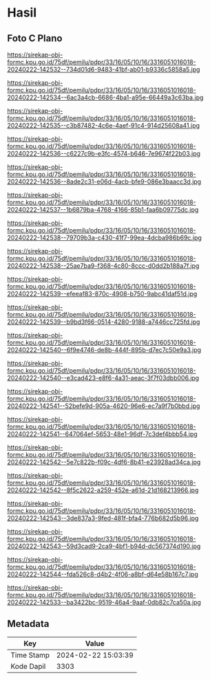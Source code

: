 # Hasil

## Foto C Plano

https://sirekap-obj-formc.kpu.go.id/75df/pemilu/pdpr/33/16/05/10/16/3316051016018-20240222-142532--734d01d6-9483-41bf-ab01-b9336c5858a5.jpg

https://sirekap-obj-formc.kpu.go.id/75df/pemilu/pdpr/33/16/05/10/16/3316051016018-20240222-142534--6ac3a4cb-6686-4ba1-a95e-66449a3c63ba.jpg

https://sirekap-obj-formc.kpu.go.id/75df/pemilu/pdpr/33/16/05/10/16/3316051016018-20240222-142535--c3b87482-4c6e-4aef-91c4-914d25608a41.jpg

https://sirekap-obj-formc.kpu.go.id/75df/pemilu/pdpr/33/16/05/10/16/3316051016018-20240222-142536--c6227c9b-e3fc-4574-b646-7e9674f22b03.jpg

https://sirekap-obj-formc.kpu.go.id/75df/pemilu/pdpr/33/16/05/10/16/3316051016018-20240222-142536--8ade2c31-e06d-4acb-bfe9-086e3baacc3d.jpg

https://sirekap-obj-formc.kpu.go.id/75df/pemilu/pdpr/33/16/05/10/16/3316051016018-20240222-142537--1b6879ba-4768-4166-85b1-faa6b09775dc.jpg

https://sirekap-obj-formc.kpu.go.id/75df/pemilu/pdpr/33/16/05/10/16/3316051016018-20240222-142538--79709b3a-c430-41f7-99ea-4dcba986b69c.jpg

https://sirekap-obj-formc.kpu.go.id/75df/pemilu/pdpr/33/16/05/10/16/3316051016018-20240222-142538--25ae7ba9-f368-4c80-8ccc-d0dd2b188a7f.jpg

https://sirekap-obj-formc.kpu.go.id/75df/pemilu/pdpr/33/16/05/10/16/3316051016018-20240222-142539--efeeaf83-870c-4908-b750-9abc41daf51d.jpg

https://sirekap-obj-formc.kpu.go.id/75df/pemilu/pdpr/33/16/05/10/16/3316051016018-20240222-142539--b9bd3f66-0514-4280-9188-a7446cc725fd.jpg

https://sirekap-obj-formc.kpu.go.id/75df/pemilu/pdpr/33/16/05/10/16/3316051016018-20240222-142540--6f9e4746-de8b-444f-895b-d7ec7c50e9a3.jpg

https://sirekap-obj-formc.kpu.go.id/75df/pemilu/pdpr/33/16/05/10/16/3316051016018-20240222-142540--e3cad423-e8f6-4a31-aeac-3f7f03dbb006.jpg

https://sirekap-obj-formc.kpu.go.id/75df/pemilu/pdpr/33/16/05/10/16/3316051016018-20240222-142541--52befe9d-905a-4620-96e6-ec7a9f7b0bbd.jpg

https://sirekap-obj-formc.kpu.go.id/75df/pemilu/pdpr/33/16/05/10/16/3316051016018-20240222-142541--647064ef-5653-48e1-96df-7c3def4bbb54.jpg

https://sirekap-obj-formc.kpu.go.id/75df/pemilu/pdpr/33/16/05/10/16/3316051016018-20240222-142542--5e7c822b-f09c-4df6-8b41-e23928ad34ca.jpg

https://sirekap-obj-formc.kpu.go.id/75df/pemilu/pdpr/33/16/05/10/16/3316051016018-20240222-142542--8f5c2622-a259-452e-a61d-21d168213966.jpg

https://sirekap-obj-formc.kpu.go.id/75df/pemilu/pdpr/33/16/05/10/16/3316051016018-20240222-142543--3de837a3-9fed-481f-bfa4-776b682d5b96.jpg

https://sirekap-obj-formc.kpu.go.id/75df/pemilu/pdpr/33/16/05/10/16/3316051016018-20240222-142543--59d3cad9-2ca9-4bf1-b94d-dc567374d190.jpg

https://sirekap-obj-formc.kpu.go.id/75df/pemilu/pdpr/33/16/05/10/16/3316051016018-20240222-142544--fda526c8-d4b2-4f06-a8bf-d64e58b167c7.jpg

https://sirekap-obj-formc.kpu.go.id/75df/pemilu/pdpr/33/16/05/10/16/3316051016018-20240222-142533--ba3422bc-9519-46a4-9aaf-0db82c7ca50a.jpg


## Metadata

| Key        | Value               |
| ---------- | ------------------- |
| Time Stamp | 2024-02-22 15:03:39 |
| Kode Dapil | 3303                |



